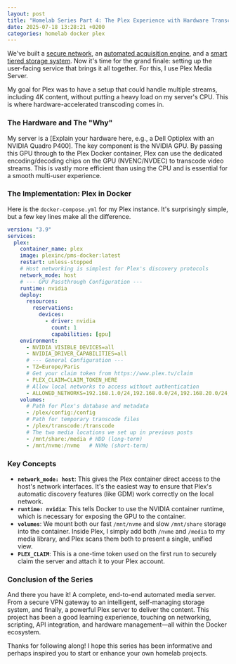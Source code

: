 ```yaml
---
layout: post
title: "Homelab Series Part 4: The Plex Experience with Hardware Transcoding"
date: 2025-07-18 13:28:21 +0200
categories: homelab docker plex
---
```


We've built a [secure network](/2025/07/15/homelab-vpn-gateway.html), an
[automated acquisition engine](/2025/07/16/homelab-arr-stack.html), and a
[smart tiered storage system](/2025/07/17/homelab-tiered-storage.html). Now it's
time for the grand finale: setting up the user-facing service that brings it all
together. For this, I use Plex Media Server.

My goal for Plex was to have a setup that could handle multiple streams,
including 4K content, without putting a heavy load on my server's CPU. This is
where hardware-accelerated transcoding comes in.

### The Hardware and The "Why"

My server is a [Explain your hardware here, e.g., a Dell Optiplex with an NVIDIA
Quadro P400]. The key component is the NVIDIA GPU. By passing this GPU through
to the Plex Docker container, Plex can use the dedicated encoding/decoding chips
on the GPU (NVENC/NVDEC) to transcode video streams. This is vastly more
efficient than using the CPU and is essential for a smooth multi-user
experience.

### The Implementation: Plex in Docker

Here is the `docker-compose.yml` for my Plex instance. It's surprisingly simple,
but a few key lines make all the difference.

```yaml
version: "3.9"
services:
  plex:
    container_name: plex
    image: plexinc/pms-docker:latest
    restart: unless-stopped
    # Host networking is simplest for Plex's discovery protocols
    network_mode: host
    # --- GPU Passthrough Configuration ---
    runtime: nvidia
    deploy:
      resources:
        reservations:
          devices:
            - driver: nvidia
              count: 1
              capabilities: [gpu]
    environment:
      - NVIDIA_VISIBLE_DEVICES=all
      - NVIDIA_DRIVER_CAPABILITIES=all
      # --- General Configuration ---
      - TZ=Europe/Paris
      # Get your claim token from https://www.plex.tv/claim
      - PLEX_CLAIM=CLAIM_TOKEN_HERE
      # Allow local networks to access without authentication
      - ALLOWED_NETWORKS=192.168.1.0/24,192.168.0.0/24,192.168.20.0/24,192.168.30.0/24
    volumes:
      # Path for Plex's database and metadata
      - /plex/config:/config
      # Path for temporary transcode files
      - /plex/transcode:/transcode
      # The two media locations we set up in previous posts
      - /mnt/share:/media # HDD (long-term)
      - /mnt/nvme:/nvme   # NVMe (short-term)
```

### Key Concepts

*   **`network_mode: host`**: This gives the Plex container direct access to the
    host's network interfaces. It's the easiest way to ensure that Plex's automatic
    discovery features (like GDM) work correctly on the local network.
*   **`runtime: nvidia`**: This tells Docker to use the NVIDIA container runtime,
    which is necessary for exposing the GPU to the container.
*   **`volumes`**: We mount both our fast `/mnt/nvme` and slow `/mnt/share`
    storage into the container. Inside Plex, I simply add both `/nvme` and
    `/media` to my media library, and Plex scans them both to present a single,
    unified view.
*   **`PLEX_CLAIM`**: This is a one-time token used on the first run to securely
    claim the server and attach it to your Plex account.

### Conclusion of the Series

And there you have it! A complete, end-to-end automated media server. From a
secure VPN gateway to an intelligent, self-managing storage system, and finally,
a powerful Plex server to deliver the content. This project has been a good
learning experience, touching on networking, scripting, API integration, and
hardware management—all within the Docker ecosystem.

Thanks for following along! I hope this series has been informative and perhaps
inspired you to start or enhance your own homelab projects.
